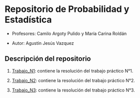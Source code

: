 # Repositorio de Probabilidad y Estadística

- Profesores: Camilo Argoty Pulido y María Carina Roldán

- Autor: Agustín Jesús Vazquez

## Descripción del repositorio

1. [Trabajo_N1](https://github.com/vazquez-agustin/PEIA_Vazquez_Workspace/tree/main/Trabajo_N1): contiene la resolución del trabajo práctico N°1.

2. [Trabajo_N2](https://github.com/vazquez-agustin/PEIA_Vazquez_Workspace/tree/main/Trabajo_N2): contiene la resolución del trabajo práctico N°2.

3. [Trabajo_N3](https://github.com/vazquez-agustin/PEIA_Vazquez_Workspace/tree/main/Trabajo_N3): contiene la resolución del trabajo práctico N°3.
